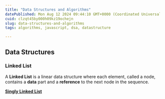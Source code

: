 ```yaml
---
title: "Data Structures and Algorithms"
datePublished: Mon Aug 12 2024 09:44:10 GMT+0000 (Coordinated Universal Time)
cuid: clzqt45by000h09kz19ochejn
slug: data-structures-and-algorithms
tags: algorithms, javascript, dsa, datastructure

---
```


## Data Structures

### Linked List

A **Linked List** is a linear data structure where each element, called a node, contains a **data** part and a **reference** to the next node in the sequence.

[**Singly Linked List**](https://akshaya-biswal.hashnode.dev/singly-linked-list)